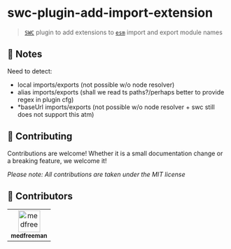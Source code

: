 # swc-plugin-add-import-extension

> [`SWC`](https://swc.rs) plugin to add extensions to [`esm`](https://developer.mozilla.org/en-US/docs/Web/JavaScript/Guide/Modules) import and export module names

## 📄 Notes

Need to detect:
- local imports/exports (not possible w/o node resolver)
- alias imports/exports (shall we read ts paths?/perhaps better to provide regex in plugin cfg)
- *baseUrl imports/exports (not possible w/o node resolver + swc still does not support this atm)

## 🎉 Contributing

Contributions are welcome! Whether it is a small documentation change or a breaking feature, we welcome it!

_Please note: All contributions are taken under the MIT license_

## 👥 Contributors

<!-- readme: contributors -start -->
<table>
<tr>
    <td align="center">
        <a href="https://github.com/medfreeman">
            <img src="https://avatars.githubusercontent.com/u/1805267?v=4" width="50;" alt="medfreeman"/>
            <br />
            <sub><b>medfreeman</b></sub>
        </a>
    </td></tr>
</table>
<!-- readme: contributors -end -->
